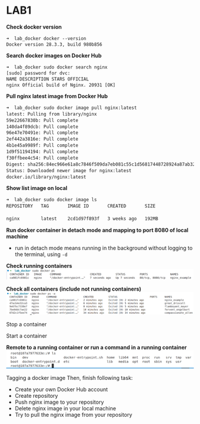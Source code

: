# LAB1
**Check docker version**
```
➜  lab_docker docker --version
Docker version 28.3.3, build 980b856
```

**Search docker images on Docker Hub**
```
➜  lab_docker sudo docker search nginx
[sudo] password for dvc: 
NAME DESCRIPTION STARS OFFICIAL
nginx Official build of Nginx. 20931 [OK]
```

**Pull nginx latest image from Docker Hub**
```Bash
➜  lab_docker sudo docker image pull nginx:latest 
latest: Pulling from library/nginx
59e22667830b: Pull complete 
140da4f89dcb: Pull complete 
96e47e70491e: Pull complete 
2ef442a3816e: Pull complete 
4b1e45a9989f: Pull complete 
1d9f51194194: Pull complete 
f30ffbee4c54: Pull complete 
Digest: sha256:84ec966e61a8c7846f509da7eb081c55c1d56817448728924a87ab32f12a72fb
Status: Downloaded newer image for nginx:latest
docker.io/library/nginx:latest
```

**Show list image on local**
```Bash
➜  lab_docker sudo docker image ls  
REPOSITORY   TAG       IMAGE ID       CREATED       SIZE

nginx        latest    2cd1d97f893f   3 weeks ago   192MB
```
**Run docker container in detach mode and mapping to port 8080 of local machine**
- run in detach mode means running in the background without logging to the terminal, using ``-d``

**Check running containers**
![alt text](image.png)

**Check all containers (include not running containers)**
![alt text](image-1.png)

Stop a container

Start a container

**Remote to a running container or run a command in a running container**
![alt text](image-2.png)

Tagging a docker image Then, finish following task:
- Create your own Docker Hub account
- Create repository
- Push nginx image to your repository
- Delete nginx image in your local machine
- Try to pull the nginx image from your repository